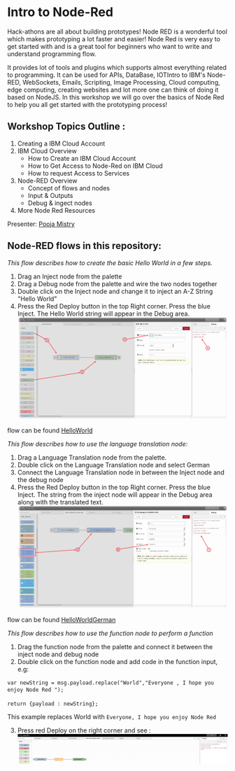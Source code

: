 # Intro to Node-Red
Hack-athons are all about building prototypes! Node RED is a wonderful tool which makes prototyping a lot faster and easier!  Node Red is very easy to get started with and is a great tool for beginners who want to write and understand programming flow. 

It provides lot of tools and plugins which supports almost everything related to programming. It can be used for APIs, DataBase, IOTIntro to IBM's Node-RED, WebSockets, Emails, Scripting, Image Processing, Cloud computing, edge computing, creating websites and lot more one can think of doing it based on NodeJS. In this workshop we will go over the basics of Node Red to help you all get started with the prototyping process! 

## Workshop Topics Outline :
1. Creating a IBM Cloud Account 
2. IBM Cloud Overview 
	- How to Create an IBM Cloud Account 
	- How to Get Access to Node-Red on IBM Cloud 
	- How to request Access to Services 
3. Node-RED Overview  
 	- Concept of flows and nodes 
 	- Input & Outputs 
 	- Debug & ingect nodes 
4. More Node Red Resources 


Presenter: [Pooja Mistry](https://github.com/pmmistry)


## Node-RED flows in this repository: 
*This flow describes how to create the basic Hello World in a few steps.*
1. Drag an Inject node from the palette
2. Drag a Debug node from the palette and wire the two nodes together
3. Double click on the Inject node and change it to inject an A-Z String "Hello World"
4. Press the Red Deploy button in the top Right corner. Press the blue Inject. The Hello World string will appear in the Debug area.
![Hello World](/Screenshots/HelloWorld-Inject-annotated.png?raw=true "Hello World")

flow can be found [HelloWorld](https://github.com/pmmistry/Intro-to-Node-RED/blob/master/Flows/helloWorld.flow)


*This flow describes how to use the language translation node:*
1. Drag a Language Translation node from the palette.
2. Double click on the Language Translation node and select German
3. Connect the Language Translation node in between the Inject node and the debug node 
4. Press the Red Deploy button in the top Right corner. Press the blue Inject. The string from the inject node will appear in the Debug area along with the translated text.
![Language Translation](/Screenshots/IchbineinBerliner-Translate-annotated.png?raw=true "Ich bin ein Berliner")

flow can be found [HelloWorldGerman](https://github.com/pmmistry/Intro-to-Node-RED/blob/master/Flows/helloWorldGerman.flow)


*This flow describes how to use the function node to perform a function* 
1. Drag the function node from the palette and connect it between the inject node and debug node
2. Double click on the function node and add code in the function input, e.g: 
```
var newString = msg.payload.replace("World","Everyone , I hope you enjoy Node Red ");

return {payload : newString};
```
This example replaces World with `Everyone, I hope you enjoy Node Red  ` 

3. Press red Deploy on the right corner and see : 
![Language Translation](/Screenshots/HelloWorldReplace.png?raw=true "Ich bin ein Berliner")

